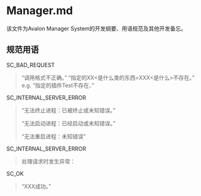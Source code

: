 # Manager.md
该文件为Avalon Manager System的开发纲要、用语规范及其他开发备忘。

## 规范用语

SC_BAD_REQUEST
> “调用格式不正确。”
> “指定的XX<是什么类的东西>XXX<是什么>不存在。”   e.g. “指定的插件Test不存在、”

SC_INTERNAL_SERVER_ERROR
> “无法终止进程：已被终止或未知错误。”
> 
> “无法启动进程：已经启动或未知错误。”
> 
> “无法重启进程：未知错误”

SC_INTERNAL_SERVER_ERROR
> 处理请求时发生异常：

SC_OK
> “XXX<Do WHAT>成功。”